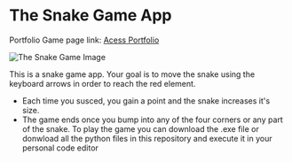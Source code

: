 # The Snake Game App

Portfolio Game page link: [Acess Portfolio](https://meduardaeneves.github.io/portfolio/games/snake_game/)

![The Snake Game Image](snake_game_playing.png)

This is a snake game app. Your goal is to move the snake using the keyboard arrows in order to reach the red element. 
  - Each time you susced, you gain a point and the snake increases it's size.
  - The game ends once you bump into any of the four corners or any part of the snake.
To play the game you can download the .exe file or donwload all the python files in this repository and execute it in your personal code editor

